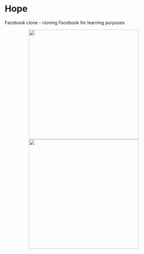 # Hope
Facebook clone - cloning Facebook for learning purposes
<p align="center">
  <img src="https://user-images.githubusercontent.com/113052880/189617997-2d5daa37-21c6-44a0-b479-48c8c7432448.jpg" width="350">
  <img src="https://user-images.githubusercontent.com/113052880/189618102-d26881c6-1e3f-40e0-98eb-22b97611a2ac.jpg" width="350">
</p>

